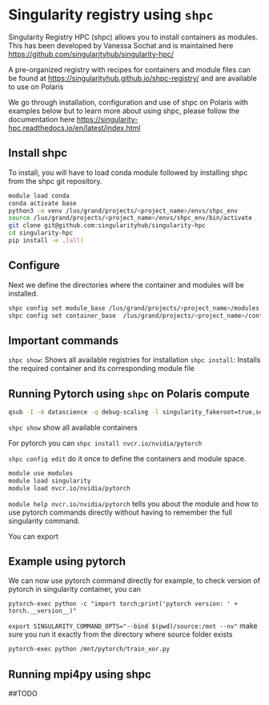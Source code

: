 # Singularity registry using `shpc`

Singularity Registry HPC (shpc) allows you to install containers as modules. This has been developed by Vanessa Sochat and is maintained here https://github.com/singularityhub/singularity-hpc/

A pre-organized registry with recipes for containers and module files can be found at https://singularityhub.github.io/shpc-registry/ and are available to use on Polaris

We go through installation, configuration and use of shpc on Polaris with examples below but to learn more about using shpc, please follow the documentation here https://singularity-hpc.readthedocs.io/en/latest/index.html

## Install shpc

To install, you will have to load conda module followed by installing shpc from the shpc git repository.

```bash
module load conda
conda activate base
python3 -m venv /lus/grand/projects/<project_name>/envs/shpc_env
source /lus/grand/projects/<project_name>/envs/shpc_env/bin/activate
git clone git@github.com:singularityhub/singularity-hpc
cd singularity-hpc
pip install -e .[all]
```

## Configure
Next we define the directories where the container and modules will be installed.

```bash
shpc config set module_base /lus/grand/projects/<project_name>/modules
shpc config set container_base  /lus/grand/projects/<project_name>/containers
```

## Important commands

`shpc show`: Shows all available registries for installation
`shpc install`: Installs the required container and its corresponding module file

## Running Pytorch using `shpc` on Polaris compute


``` bash
qsub -I -A datascience -q debug-scaling -l singularity_fakeroot=true,select=1,walltime=01:00:00
```

`shpc show` show all available containers 

For pytorch you can `shpc install nvcr.io/nvidia/pytorch`

`shpc config edit` do it once to define the containers and module space.

```bash
module use modules
module load singularity
module load nvcr.io/nvidia/pytorch
```

`module help nvcr.io/nvidia/pytorch` tells you about the module and how to use pytorch commands directly without having to remember the full singularity command.

You can export 

## Example using pytorch

We can now use pytorch command directly for example, to check version of pytorch in singularity container, you can

```
pytorch-exec python -c "import torch;print('pytorch version: ' + torch.__version__)"
```

`export SINGULARITY_COMMAND_OPTS="--bind $(pwd)/source:/mnt --nv"` make sure you run it exactly from the directory where source folder exists

```bash
pytorch-exec python /mnt/pytorch/train_xor.py
```

## Running mpi4py using shpc
##TODO
